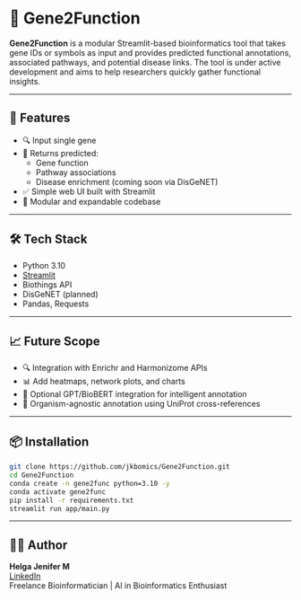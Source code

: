 # 🧬 Gene2Function

**Gene2Function** is a modular Streamlit-based bioinformatics tool that takes gene IDs or symbols as input and provides predicted functional annotations, associated pathways, and potential disease links. The tool is under active development and aims to help researchers quickly gather functional insights.

---

## 🚀 Features

- 🔍 Input single gene
- 🧠 Returns predicted:
  - Gene function
  - Pathway associations
  - Disease enrichment (coming soon via DisGeNET)
- ✅ Simple web UI built with Streamlit
- 🔗 Modular and expandable codebase

---

## 🛠️ Tech Stack

- Python 3.10
- [Streamlit](https://streamlit.io/)
- Biothings API
- DisGeNET (planned)
- Pandas, Requests

---

## 📈 Future Scope

- 🔍 Integration with Enrichr and Harmonizome APIs  
- 📊 Add heatmaps, network plots, and charts  
- 🤖 Optional GPT/BioBERT integration for intelligent annotation  
- 🧬 Organism-agnostic annotation using UniProt cross-references

---

## 📦 Installation

```bash
git clone https://github.com/jkbomics/Gene2Function.git
cd Gene2Function
conda create -n gene2func python=3.10 -y
conda activate gene2func
pip install -r requirements.txt
streamlit run app/main.py
```
---

## 👩‍💻 Author

**Helga Jenifer M**  
[LinkedIn](https://www.linkedin.com/in/helga-jenifer-m-208977147)  
Freelance Bioinformatician | AI in Bioinformatics Enthusiast 
